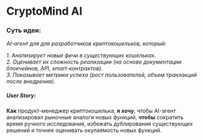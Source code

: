 # CryptoMind AI
### Суть идеи:
_AI-агент для для разработчиков криптокошельков, который:_</br>

_1. Анализирует новые фичи в существующих кошельках._</br>
_2. Оценивает их сложность реализации (на основе документации блокчейнов, API, smart-контрактов)._</br>
_3. Показывает метрики успеха (рост пользователей, объем транзакций после внедрения)._</br>

##### User Story:
**Как**  продукт-менеджер криптокошелька, **я хочу**, чтобы AI-агент анализировал рыночные аналоги новых функций, **чтобы** сократить время ручного исследования, избежать дублирования существующих решений и точнее оценивать окупаемость новых функций.
